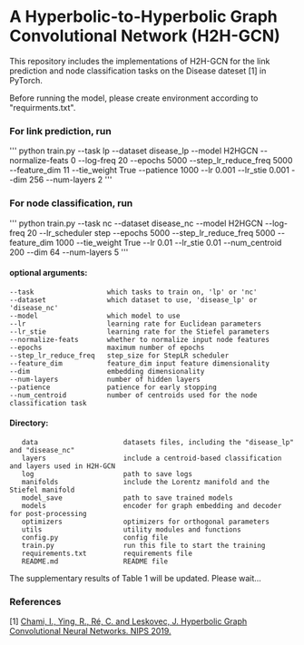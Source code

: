 A Hyperbolic-to-Hyperbolic Graph Convolutional Network (H2H-GCN)
======================================================

This repository includes the implementations of H2H-GCN for the link prediction and node classification tasks on the Disease dateset [1] in PyTorch. 

Before running the model, please create environment according to "requirments.txt".

### For link prediction, run
'''
python train.py --task lp --dataset disease_lp --model H2HGCN  --normalize-feats 0 --log-freq 20   --epochs 5000  --step_lr_reduce_freq 5000 --feature_dim 11  --tie_weight True --patience 1000  --lr 0.001 --lr_stie 0.001  --dim 256 --num-layers 2
'''

### For node classification, run
'''
python train.py --task nc --dataset disease_nc --model H2HGCN --log-freq 20  --lr_scheduler step --epochs 5000 --step_lr_reduce_freq 5000 --feature_dim 1000  --tie_weight True   --lr 0.01  --lr_stie 0.01 --num_centroid 200 --dim 64  --num-layers 5
'''

#### optional arguments:  
    --task                  which tasks to train on, 'lp' or 'nc'  
    --dataset               which dataset to use, 'disease_lp' or 'disease_nc'  
    --model                 which model to use   
    --lr                    learning rate for Euclidean parameters  
    --lr_stie               learning rate for the Stiefel parameters  
    --normalize-feats       whether to normalize input node features  
    --epochs                maximum number of epochs  
    --step_lr_reduce_freq   step_size for StepLR scheduler   
    --feature_dim           feature_dim input feature dimensionality  
    --dim                   embedding dimensionality  
    --num-layers            number of hidden layers  
    --patience              patience for early stopping  
    --num_centroid          number of centroids used for the node classification task  


#### Directory: 
       data                     datasets files, including the "disease_lp" and "disease_nc"  
       layers                   include a centroid-based classification and layers used in H2H-GCN  
       log                      path to save logs  
       manifolds                include the Lorentz manifold and the Stiefel manifold  
       model_save               path to save trained models  
       models                   encoder for graph embedding and decoder for post-processing  
       optimizers               optimizers for orthogonal parameters  
       utils                    utility modules and functions  
       config.py                config file  
       train.py                 run this file to start the training  
       requirements.txt         requirements file  
       README.md                README file  

The supplementary results of Table 1 will be updated. Please wait...

### References
[1] [Chami, I., Ying, R., Ré, C. and Leskovec, J. Hyperbolic Graph Convolutional Neural Networks. NIPS 2019.](https://www.ncbi.nlm.nih.gov/pmc/articles/PMC7108814/)
